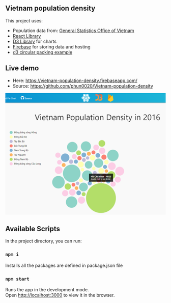 ## Vietnam population density
This project uses:
- Population data from: <a href='https://www.gso.gov.vn/'>General Statistics Office of Vietnam</a>
- <a href='https://reactjs.org/'>React Library</a>
- <a href='https://d3js.org/'>D3 Library</a> for charts
- <a href='https://firebase.google.com/'>Firebase</a> for storing data and hosting
- <a href='https://www.d3-graph-gallery.com/graph/circularpacking_template.html'>d3 circular packing example</a>

## Live demo
- Here: https://vietnam-population-density.firebaseapp.com/
- Source: https://github.com/phun0020/Vietnam-population-density

![alt text](https://raw.githubusercontent.com/phun0020/Vietnam-population-density/master/demo.PNG)

## Available Scripts

In the project directory, you can run:

### `npm i`
Installs all the packages are defined in package.json file

### `npm start`

Runs the app in the development mode.<br>
Open [http://localhost:3000](http://localhost:3000) to view it in the browser.


